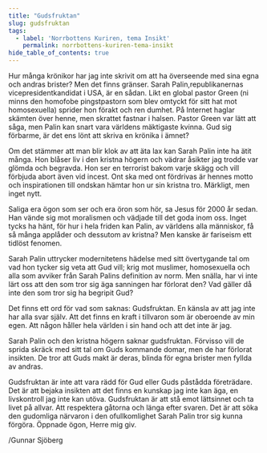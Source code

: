 ```yaml
---
title: "Gudsfruktan"
slug: gudsfruktan
tags:
  - label: 'Norrbottens Kuriren, tema Insikt'
    permalink: norrbottens-kuriren-tema-insikt
hide_table_of_contents: true
---
```

Hur många krönikor har jag inte skrivit om att ha överseende med sina egna och andras brister? Men det finns gränser. Sarah Palin,republikanernas vicepresidentkandidat i USA, är en sådan. Likt en global pastor Green (ni minns den homofobe pingstpastorn som blev omtyckt för sitt hat mot homosexuella) sprider hon förakt och ren dumhet. På Internet haglar skämten över henne, men skrattet fastnar i halsen. Pastor Green var lätt att såga, men Palin kan snart vara världens mäktigaste kvinna. Gud sig förbarme, är det ens lönt att skriva en krönika i ämnet?

<!--truncate-->

Om det stämmer att man blir klok av att äta lax kan Sarah Palin inte ha ätit många. Hon blåser liv i den kristna högern och vädrar åsikter jag trodde var glömda och begravda. Hon ser en terrorist bakom varje skägg och vill förbjuda abort även vid incest. Ont ska med ont fördrivas är hennes motto och inspirationen till ondskan hämtar hon ur sin kristna tro. Märkligt, men inget nytt.

Saliga era ögon som ser och era öron som hör, sa Jesus för 2000 år sedan. Han vände sig mot moralismen och vädjade till det goda inom oss. Inget tycks ha hänt, för hur i hela friden kan Palin, av världens alla människor, få så många applåder och dessutom av kristna? Men kanske är fariseism ett tidlöst fenomen.

Sarah Palin uttrycker modernitetens hädelse med sitt övertygande tal om vad hon tycker sig veta att Gud vill; krig mot muslimer, homosexuella och alla som avviker från Sarah Palins definition av norm. Men snälla, har vi inte lärt oss att den som tror sig äga sanningen har förlorat den? Vad gäller då inte den som tror sig ha begripit Gud?

Det finns ett ord för vad som saknas: Gudsfruktan. En känsla av att jag inte har alla svar själv. Att det finns en kraft i tillvaron som är oberoende av min egen. Att någon håller hela världen i sin hand och att det inte är jag.

Sarah Palin och den kristna högern saknar gudsfruktan. Förvisso vill de sprida skräck med sitt tal om Guds kommande domar, men de har förlorat insikten. De tror att Guds makt är deras, blinda för egna brister men fyllda av andras.

Gudsfruktan är inte att vara rädd för Gud eller Guds påstådda företrädare. Det är att bejaka insikten att det finns en kunskap jag inte kan äga, en livskontroll jag inte kan utöva. Gudsfruktan är att stå emot lättsinnet och ta livet på allvar. Att respektera gåtorna och länga efter svaren. Det är att söka den gudomliga närvaron i den ofullkomlighet Sarah Palin tror sig kunna förgöra. Öppnade ögon, Herre mig giv.

/Gunnar Sjöberg
